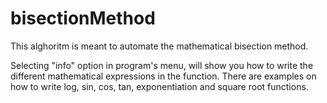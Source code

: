 # bisectionMethod

This alghoritm is meant to automate the mathematical bisection method.

Selecting "info" option in program's menu, will show you how to write the different mathematical expressions in the function. There are examples on how to write log, sin, cos, tan, exponentiation and square root functions.
